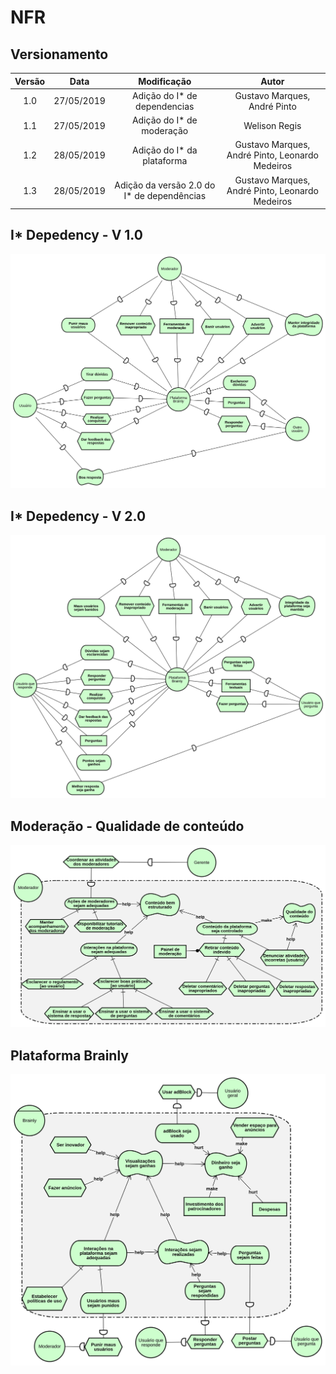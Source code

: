 # NFR

## Versionamento

|  Versão |    Data    | Modificação  | Autor |
|  :----: | :--------: | :---------:  | :------: |
|    1.0  | 27/05/2019 | Adição do I* de dependencias | Gustavo Marques, André Pinto |
|    1.1  | 27/05/2019 | Adição do I* de moderação | Welison Regis |
|    1.2  | 28/05/2019 | Adição do I* da plataforma | Gustavo Marques, André Pinto, Leonardo Medeiros |
|    1.3  | 28/05/2019 | Adição da versão 2.0 do I* de dependências | Gustavo Marques, André Pinto, Leonardo Medeiros |


## I* Depedency - V 1.0

![Diagrama de dependencias](images/i_star/i_star_dependency_v1.png)

## I* Depedency - V 2.0

![Diagrama de dependencias](images/i_star/i_star_dependency_v2.png)

## Moderação - Qualidade de conteúdo

![Qualidade de conteúdo](images/i_star/istar_moderadores.png)

## Plataforma Brainly
![I* Brainly](images/i_star/i_star_brainly_v1.png)